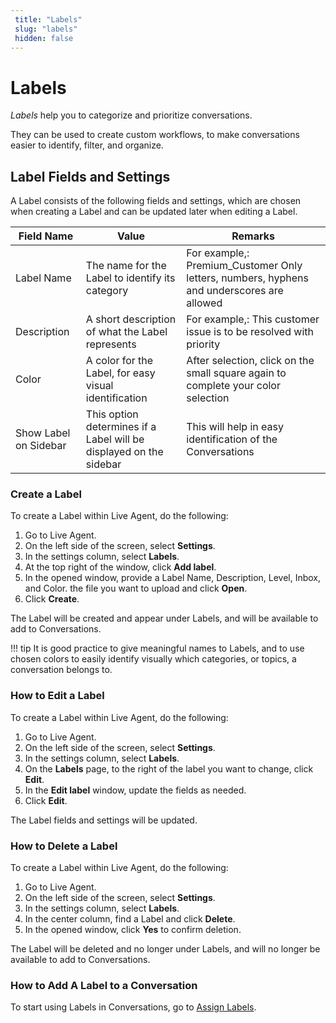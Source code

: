 ```yaml
---
 title: "Labels" 
 slug: "labels" 
 hidden: false 
---
```

# Labels

_Labels_ help you to categorize and prioritize conversations.

They can be used to create custom workflows, to make conversations easier to identify, filter, and organize. 

## Label Fields and Settings

A Label consists of the following fields and settings, which are chosen when creating a Label and can be updated later when editing a Label.

| Field Name            | Value                                                              | Remarks                                                                                            |
| --------------------- | ------------------------------------------------------------------ | -------------------------------------------------------------------------------------------------- |
| Label Name            | The name for the Label to identify its category                    | For example,: Premium_Customer          Only letters, numbers, hyphens and underscores are allowed |
| Description           | A short description of what the Label represents                   | For example,: This customer issue is to be resolved with priority                                  |
| Color                 | A color for the Label, for easy visual  identification             | After selection, click on the small square again to complete your color selection                  |
| Show Label on Sidebar | This option determines if a Label will be displayed on the sidebar | This will help in easy identification of the Conversations                                         |

### Create a Label

To create a Label within Live Agent, do the following:

1. Go to Live Agent.
2. On the left side of the screen, select **Settings**.
3. In the settings column, select **Labels**.
4. At the top right of the window, click **Add label**.
5. In the opened window, provide a Label Name, Description, Level, Inbox, and Color. the file you want to upload and click **Open**.
6. Click **Create**.

The Label will be created and appear under Labels, and will be available to add to Conversations.


!!! tip
    It is good practice to give meaningful names to Labels, and to use chosen colors to easily identify visually which categories, or topics, a conversation belongs to.

### How to Edit a Label

To create a Label within Live Agent, do the following:

1. Go to Live Agent.
2. On the left side of the screen, select **Settings**.
3. In the settings column, select **Labels**.
4. On the **Labels** page, to the right of the label you want to change, click **Edit**. 
5. In the **Edit label** window, update the fields as needed.
6. Click **Edit**.

The Label fields and settings will be updated.

### How to Delete a Label

To create a Label within Live Agent, do the following:

1. Go to Live Agent.
2. On the left side of the screen, select **Settings**.
3. In the settings column, select **Labels**.
4. In the center column, find a Label and click **Delete**.
5. In the opened window, click **Yes** to confirm deletion.

The Label will be deleted and no longer under Labels, and will no longer be available to add to Conversations.

### How to Add A Label to a Conversation

To start using Labels in Conversations, go to [Assign Labels](./../conversation/conversation-workflow.md#assign-labels).